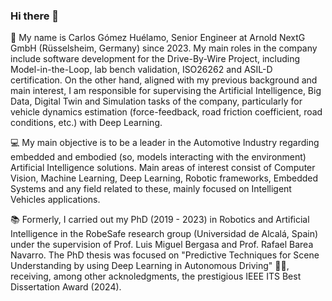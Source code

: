 ### Hi there 👋

🎩 My name is Carlos Gómez Huélamo, Senior Engineer at Arnold NextG GmbH (Rüsselsheim, Germany) since 2023. My main roles in the company include software development for the Drive-By-Wire Project, including Model-in-the-Loop, lab bench validation, ISO26262 and ASIL-D certification. On the other hand, aligned with my previous background and main interest, I am responsible for supervising the Artificial Intelligence, Big Data, Digital Twin and Simulation tasks of the company, particularly for vehicle dynamics estimation (force-feedback, road friction coefficient, road conditions, etc.) with Deep Learning. 

💻 My main objective is to be a leader in the Automotive Industry regarding embedded and embodied (so, models interacting with the environment) Artificial Intelligence solutions. Main areas of interest consist of Computer Vision, Machine Learning, Deep Learning, Robotic frameworks, Embedded Systems and any field related to these, mainly focused on Intelligent Vehicles applications.

📚 Formerly, I carried out my PhD (2019 - 2023) in Robotics and Artificial Intelligence in the RobeSafe research group (Universidad de Alcalá, Spain) under the supervision of Prof. Luis Miguel Bergasa and Prof. Rafael Barea Navarro. The PhD thesis was focused on "Predictive Techniques for Scene Understanding by using Deep Learning in Autonomous Driving" 🚗🤖, receiving, among other acknoledgments, the prestigious IEEE ITS Best Dissertation Award (2024). 

<!--
**Cram3r95/Cram3r95** is a ✨ _special_ ✨ repository because its `README.md` (this file) appears on your GitHub profile.

Here are some ideas to get you started:

- 🔭 I’m currently working on ...
- 🌱 I’m currently learning ...
- 👯 I’m looking to collaborate on ...
- 🤔 I’m looking for help with ...
- 💬 Ask me about ...
- 📫 How to reach me: ...
- 😄 Pronouns: ...
- ⚡ Fun fact: ...
-->
